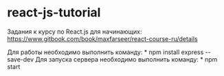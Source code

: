 react-js-tutorial
=========

Задания к курсу по  React.js для начинающих:
https://www.gitbook.com/book/maxfarseer/react-course-ru/details

Для работы необходимо выполнить команду: 
	* npm install express --save-dev
Для запуска сервера необходимо выполнить команду:
	* npm start

